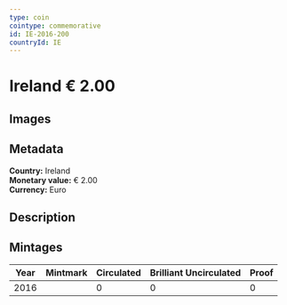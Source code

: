 ```yaml
---
type: coin
cointype: commemorative
id: IE-2016-200
countryId: IE
---
```


# Ireland € 2.00

## Images


## Metadata

**Country:** Ireland\
**Monetary value:** € 2.00\
**Currency:** Euro

## Description


## Mintages

| Year | Mintmark | Circulated | Brilliant Uncirculated | Proof |
| ---- | -------- | ---------- | ---------------------- | ----- |
| 2016 |  | 0| 0 | 0 |
